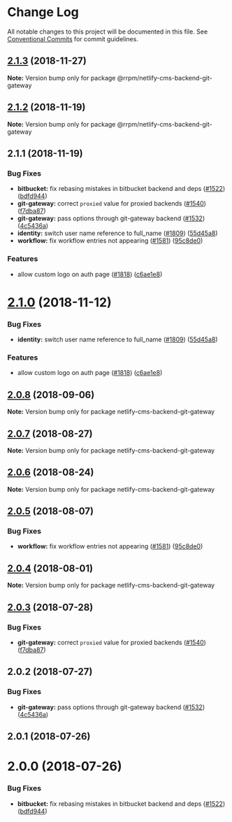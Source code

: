 # Change Log

All notable changes to this project will be documented in this file.
See [Conventional Commits](https://conventionalcommits.org) for commit guidelines.

## [2.1.3](https://github.com/railroadpm/rrpm-netlify-cms/tree/master/packages/netlify-cms-backend-git-gateway/compare/@rrpm/netlify-cms-backend-git-gateway@2.1.2...@rrpm/netlify-cms-backend-git-gateway@2.1.3) (2018-11-27)

**Note:** Version bump only for package @rrpm/netlify-cms-backend-git-gateway





## [2.1.2](https://github.com/railroadpm/rrpm-netlify-cms/tree/master/packages/netlify-cms-backend-git-gateway/compare/@rrpm/netlify-cms-backend-git-gateway@2.1.1...@rrpm/netlify-cms-backend-git-gateway@2.1.2) (2018-11-19)

**Note:** Version bump only for package @rrpm/netlify-cms-backend-git-gateway





## 2.1.1 (2018-11-19)


### Bug Fixes

* **bitbucket:** fix rebasing mistakes in bitbucket backend and deps ([#1522](https://github.com/railroadpm/rrpm-netlify-cms/tree/master/packages/netlify-cms-backend-git-gateway/issues/1522)) ([bdfd944](https://github.com/railroadpm/rrpm-netlify-cms/tree/master/packages/netlify-cms-backend-git-gateway/commit/bdfd944))
* **git-gateway:** correct `proxied` value for proxied backends ([#1540](https://github.com/railroadpm/rrpm-netlify-cms/tree/master/packages/netlify-cms-backend-git-gateway/issues/1540)) ([f7dba87](https://github.com/railroadpm/rrpm-netlify-cms/tree/master/packages/netlify-cms-backend-git-gateway/commit/f7dba87))
* **git-gateway:** pass options through git-gateway backend ([#1532](https://github.com/railroadpm/rrpm-netlify-cms/tree/master/packages/netlify-cms-backend-git-gateway/issues/1532)) ([4c5436a](https://github.com/railroadpm/rrpm-netlify-cms/tree/master/packages/netlify-cms-backend-git-gateway/commit/4c5436a))
* **identity:** switch user name reference to full_name ([#1809](https://github.com/railroadpm/rrpm-netlify-cms/tree/master/packages/netlify-cms-backend-git-gateway/issues/1809)) ([55d45a8](https://github.com/railroadpm/rrpm-netlify-cms/tree/master/packages/netlify-cms-backend-git-gateway/commit/55d45a8))
* **workflow:** fix workflow entries not appearing ([#1581](https://github.com/railroadpm/rrpm-netlify-cms/tree/master/packages/netlify-cms-backend-git-gateway/issues/1581)) ([95c8de0](https://github.com/railroadpm/rrpm-netlify-cms/tree/master/packages/netlify-cms-backend-git-gateway/commit/95c8de0))


### Features

* allow custom logo on auth page ([#1818](https://github.com/railroadpm/rrpm-netlify-cms/tree/master/packages/netlify-cms-backend-git-gateway/issues/1818)) ([c6ae1e8](https://github.com/railroadpm/rrpm-netlify-cms/tree/master/packages/netlify-cms-backend-git-gateway/commit/c6ae1e8))





# [2.1.0](https://github.com/netlify/netlify-cms/tree/master/packages/netlify-cms-backend-git-gateway/compare/netlify-cms-backend-git-gateway@2.0.8...netlify-cms-backend-git-gateway@2.1.0) (2018-11-12)


### Bug Fixes

* **identity:** switch user name reference to full_name ([#1809](https://github.com/netlify/netlify-cms/tree/master/packages/netlify-cms-backend-git-gateway/issues/1809)) ([55d45a8](https://github.com/netlify/netlify-cms/tree/master/packages/netlify-cms-backend-git-gateway/commit/55d45a8))


### Features

* allow custom logo on auth page ([#1818](https://github.com/netlify/netlify-cms/tree/master/packages/netlify-cms-backend-git-gateway/issues/1818)) ([c6ae1e8](https://github.com/netlify/netlify-cms/tree/master/packages/netlify-cms-backend-git-gateway/commit/c6ae1e8))





<a name="2.0.8"></a>
## [2.0.8](https://github.com/netlify/netlify-cms/tree/master/packages/netlify-cms-backend-git-gateway/compare/netlify-cms-backend-git-gateway@2.0.7...netlify-cms-backend-git-gateway@2.0.8) (2018-09-06)




**Note:** Version bump only for package netlify-cms-backend-git-gateway

<a name="2.0.7"></a>
## [2.0.7](https://github.com/netlify/netlify-cms/tree/master/packages/netlify-cms-backend-git-gateway/compare/netlify-cms-backend-git-gateway@2.0.6...netlify-cms-backend-git-gateway@2.0.7) (2018-08-27)




**Note:** Version bump only for package netlify-cms-backend-git-gateway

<a name="2.0.6"></a>
## [2.0.6](https://github.com/netlify/netlify-cms/tree/master/packages/netlify-cms-backend-git-gateway/compare/netlify-cms-backend-git-gateway@2.0.5...netlify-cms-backend-git-gateway@2.0.6) (2018-08-24)




**Note:** Version bump only for package netlify-cms-backend-git-gateway

<a name="2.0.5"></a>
## [2.0.5](https://github.com/netlify/netlify-cms/tree/master/packages/netlify-cms-backend-git-gateway/compare/netlify-cms-backend-git-gateway@2.0.4...netlify-cms-backend-git-gateway@2.0.5) (2018-08-07)


### Bug Fixes

* **workflow:** fix workflow entries not appearing ([#1581](https://github.com/netlify/netlify-cms/tree/master/packages/netlify-cms-backend-git-gateway/issues/1581)) ([95c8de0](https://github.com/netlify/netlify-cms/tree/master/packages/netlify-cms-backend-git-gateway/commit/95c8de0))




<a name="2.0.4"></a>
## [2.0.4](https://github.com/netlify/netlify-cms/tree/master/packages/netlify-cms-backend-git-gateway/compare/netlify-cms-backend-git-gateway@2.0.3...netlify-cms-backend-git-gateway@2.0.4) (2018-08-01)




**Note:** Version bump only for package netlify-cms-backend-git-gateway

<a name="2.0.3"></a>
## [2.0.3](https://github.com/netlify/netlify-cms/tree/master/packages/netlify-cms-backend-git-gateway/compare/netlify-cms-backend-git-gateway@2.0.2...netlify-cms-backend-git-gateway@2.0.3) (2018-07-28)


### Bug Fixes

* **git-gateway:** correct `proxied` value for proxied backends ([#1540](https://github.com/netlify/netlify-cms/tree/master/packages/netlify-cms-backend-git-gateway/issues/1540)) ([f7dba87](https://github.com/netlify/netlify-cms/tree/master/packages/netlify-cms-backend-git-gateway/commit/f7dba87))




<a name="2.0.2"></a>
## 2.0.2 (2018-07-27)


### Bug Fixes

* **git-gateway:** pass options through git-gateway backend ([#1532](https://github.com/netlify/netlify-cms/issues/1532)) ([4c5436a](https://github.com/netlify/netlify-cms/commit/4c5436a))



<a name="2.0.1"></a>
## 2.0.1 (2018-07-26)



<a name="2.0.0"></a>
# 2.0.0 (2018-07-26)


### Bug Fixes

* **bitbucket:** fix rebasing mistakes in bitbucket backend and deps ([#1522](https://github.com/netlify/netlify-cms/issues/1522)) ([bdfd944](https://github.com/netlify/netlify-cms/commit/bdfd944))
